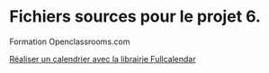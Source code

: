 # Fichiers sources pour le projet 6.
<p>Formation Openclassrooms.com</p>
<p><a href="https://openclassrooms.com/courses/4808886?status=draft" target="_BLANK">Réaliser un calendrier avec la librairie Fullcalendar</a></p>
 
